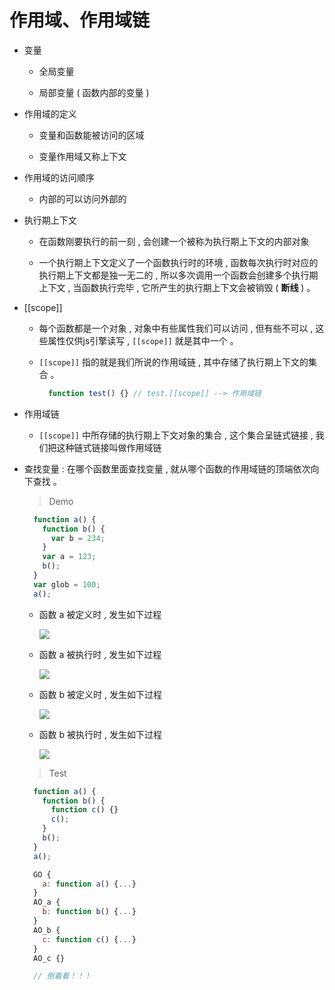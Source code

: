 # 作用域、作用域链

- 变量

  - 全局变量

  - 局部变量 ( 函数内部的变量 )

- 作用域的定义

  - 变量和函数能被访问的区域

  - 变量作用域又称上下文

- 作用域的访问顺序

  - 内部的可以访问外部的

- 执行期上下文

  - 在函数刚要执行的前一刻 , 会创建一个被称为执行期上下文的内部对象
  
  - 一个执行期上下文定义了一个函数执行时的环境 , 函数每次执行时对应的执行期上下文都是独一无二的 , 所以多次调用一个函数会创建多个执行期上下文 , 当函数执行完毕 , 它所产生的执行期上下文会被销毁 ( **断线** ) 。

- [[scope]]

  - 每个函数都是一个对象 , 对象中有些属性我们可以访问 , 但有些不可以 , 这些属性仅供js引擎读写 , ```[[scope]]``` 就是其中一个 。
  
  - ```[[scope]]``` 指的就是我们所说的作用域链 , 其中存储了执行期上下文的集合 。

    ```js
      function test() {} // test.[[scope]] --> 作用域链
    ```

- 作用域链

  - ```[[scope]]``` 中所存储的执行期上下文对象的集合 , 这个集合呈链式链接 , 我们把这种链式链接叫做作用域链

- 查找变量 : 在哪个函数里面查找变量 , 就从哪个函数的作用域链的顶端依次向下查找 。

  > Demo

    ```js
      function a() {
        function b() {
          var b = 234;
        }
        var a = 123;
        b();
      }
      var glob = 100;
      a();
    ```

  - 函数 a 被定义时 , 发生如下过程

    ![](https://img-blog.csdnimg.cn/20200216143559907.png?x-oss-process=image/watermark,type_ZmFuZ3poZW5naGVpdGk,shadow_10,text_aHR0cHM6Ly9ibG9nLmNzZG4ubmV0L0JyYW5udWE=,size_16,color_FFFFFF,t_70)

  - 函数 a 被执行时 , 发生如下过程

    ![](https://img-blog.csdnimg.cn/20200216143631433.png?x-oss-process=image/watermark,type_ZmFuZ3poZW5naGVpdGk,shadow_10,text_aHR0cHM6Ly9ibG9nLmNzZG4ubmV0L0JyYW5udWE=,size_16,color_FFFFFF,t_70)

  - 函数 b 被定义时 , 发生如下过程

    ![](https://img-blog.csdnimg.cn/20200216143652728.png?x-oss-process=image/watermark,type_ZmFuZ3poZW5naGVpdGk,shadow_10,text_aHR0cHM6Ly9ibG9nLmNzZG4ubmV0L0JyYW5udWE=,size_16,color_FFFFFF,t_70)

  - 函数 b 被执行时 , 发生如下过程

    ![](https://img-blog.csdnimg.cn/20200216143707495.png?x-oss-process=image/watermark,type_ZmFuZ3poZW5naGVpdGk,shadow_10,text_aHR0cHM6Ly9ibG9nLmNzZG4ubmV0L0JyYW5udWE=,size_16,color_FFFFFF,t_70)

  > Test

    ```js
      function a() {
        function b() {
          function c() {}
          c();
        }
        b();
      }
      a();

      GO {
        a: function a() {...}
      }
      AO_a {
        b: function b() {...}
      }
      AO_b {
        c: function c() {...}
      }
      AO_c {}

      // 倒着看！！！
    ```
